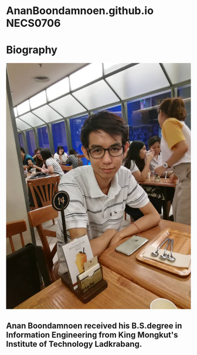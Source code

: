 # AnanBoondamnoen.github.io NECS0706


# Biography


![Picture](https://github.com/AnanBoondamnoen/AnanBoondamnoen.github.io/blob/main/Anan.JPG?raw=true)


## Anan Boondamnoen received his B.S.degree in Information Engineering from King Mongkut's Institute of Technology Ladkrabang.